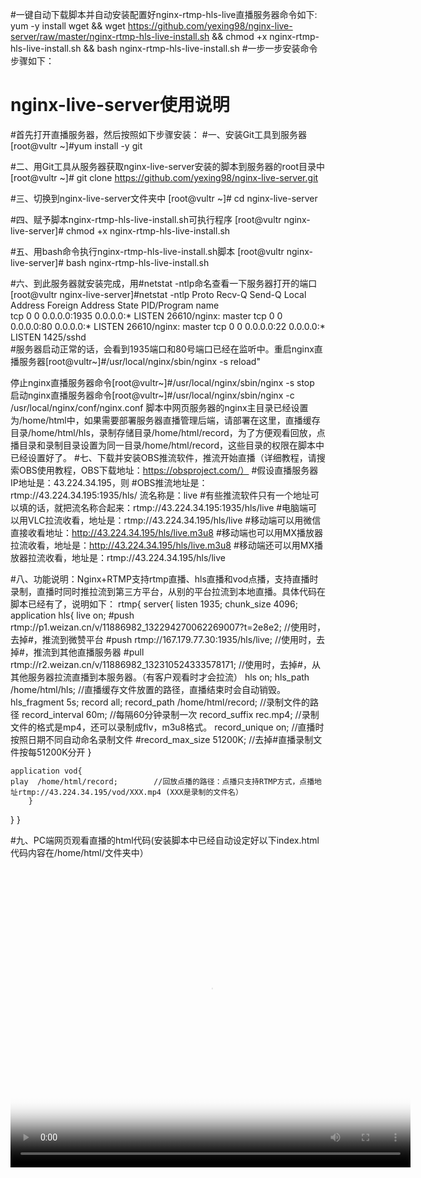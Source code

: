 #一键自动下载脚本并自动安装配置好nginx-rtmp-hls-live直播服务器命令如下:
yum -y install wget && wget https://github.com/yexing98/nginx-live-server/raw/master/nginx-rtmp-hls-live-install.sh && chmod +x nginx-rtmp-hls-live-install.sh && bash nginx-rtmp-hls-live-install.sh
#一步一步安装命令步骤如下：
# nginx-live-server使用说明
#首先打开直播服务器，然后按照如下步骤安装：
#一、安装Git工具到服务器
[root@vultr ~]#yum install -y git

#二、用Git工具从服务器获取nginx-live-server安装的脚本到服务器的root目录中
[root@vultr ~]# git clone https://github.com/yexing98/nginx-live-server.git

#三、切换到nginx-live-server文件夹中
[root@vultr ~]# cd nginx-live-server

#四、赋予脚本nginx-rtmp-hls-live-install.sh可执行程序
[root@vultr nginx-live-server]# chmod +x nginx-rtmp-hls-live-install.sh

#五、用bash命令执行nginx-rtmp-hls-live-install.sh脚本
[root@vultr nginx-live-server]# bash nginx-rtmp-hls-live-install.sh

#六、到此服务器就安装完成，用#netstat -ntlp命名查看一下服务器打开的端口
[root@vultr nginx-live-server]#netstat -ntlp
Proto Recv-Q Send-Q Local Address           Foreign Address         State       PID/Program name    
tcp        0      0 0.0.0.0:1935            0.0.0.0:*               LISTEN      26610/nginx: master 
tcp        0      0 0.0.0.0:80              0.0.0.0:*               LISTEN      26610/nginx: master 
tcp        0      0 0.0.0.0:22              0.0.0.0:*               LISTEN      1425/sshd     
#服务器启动正常的话，会看到1935端口和80号端口已经在监听中。重启nginx直播服务器[root@vultr~]#/usr/local/nginx/sbin/nginx -s reload"

停止nginx直播服务器命令[root@vultr~]#/usr/local/nginx/sbin/nginx -s stop 
启动nginx直播服务器命令[root@vultr~]#/usr/local/nginx/sbin/nginx -c  /usr/local/nginx/conf/nginx.conf
脚本中网页服务器的nginx主目录已经设置为/home/html中，如果需要部署服务器直播管理后端，请部署在这里，直播缓存目录/home/html/hls，录制存储目录/home/html/record，为了方便观看回放，点播目录和录制目录设置为同一目录/home/html/record，这些目录的权限在脚本中已经设置好了。
#七、下载并安装OBS推流软件，推流开始直播（详细教程，请搜索OBS使用教程，OBS下载地址：https://obsproject.com/）
#假设直播服务器IP地址是：43.224.34.195，则
#OBS推流地址是：rtmp://43.224.34.195:1935/hls/  流名称是：live
#有些推流软件只有一个地址可以填的话，就把流名称合起来：rtmp://43.224.34.195:1935/hls/live
#电脑端可以用VLC拉流收看，地址是：rtmp://43.224.34.195/hls/live
#移动端可以用微信直接收看地址：http://43.224.34.195/hls/live.m3u8
#移动端也可以用MX播放器拉流收看，地址是：http://43.224.34.195/hls/live.m3u8
#移动端还可以用MX播放器拉流收看，地址是：rtmp://43.224.34.195/hls/live

#八、功能说明：Nginx+RTMP支持rtmp直播、hls直播和vod点播，支持直播时录制，直播时同时推拉流到第三方平台，从别的平台拉流到本地直播。具体代码在脚本已经有了，说明如下：
rtmp{
	server{
		listen 1935;
		chunk_size 4096;
	application hls{
	live on;
	#push rtmp://p1.weizan.cn/v/11886982_132294270062269007?t=2e8e2;   //使用时，去掉#，推流到微赞平台
	#push rtmp://167.179.77.30:1935/hls/live;                         //使用时，去掉#，推流到其他直播服务器
	#pull rtmp://r2.weizan.cn/v/11886982_132310524333578171;          //使用时，去掉#，从其他服务器拉流直播到本服务器。（有客户观看时才会拉流）
	hls on;
	hls_path /home/html/hls;                      //直播缓存文件放置的路径，直播结束时会自动销毁。
	hls_fragment 5s;
	record all;
	record_path /home/html/record;               //录制文件的路径
	record_interval 60m;                         //每隔60分钟录制一次
	record_suffix rec.mp4;                      //录制文件的格式是mp4，还可以录制成flv，m3u8格式。
	record_unique on;                           //直播时按照日期不同自动命名录制文件
	#record_max_size 51200K;                    //去掉#直播录制文件按每51200K分开
	}

	application vod{                           
	play  /home/html/record;        //回放点播的路径：点播只支持RTMP方式，点播地址rtmp://43.224.34.195/vod/XXX.mp4 (XXX是录制的文件名）
        }
}
}

#九、PC端网页观看直播的html代码(安装脚本中已经自动设定好以下index.html代码内容在/home/html/文件夹中）

<head>
    <title>live</title>
    <meta charset="utf-8">
    <link href="http://vjs.zencdn.net/5.5.3/video-js.css" rel="stylesheet">
    <!-- If you'd like to support IE8 -->
    <script src="http://vjs.zencdn.net/ie8/1.1.1/videojs-ie8.min.js"></script>
    <script src="http://vjs.zencdn.net/5.5.3/video.js"></script>
</head>
<body>
<video id="my-video" class="video-js" controls preload="auto" width="640" height="480"
       poster="http://ppt.downhot.com/d/file/p/2014/08/12/9d92575b4962a981bd9af247ef142449.jpg" data-setup="{}">
    <source src="rtmp://43.224.34.195/hls/live" type="rtmp/flv">      #这里是直播服务器地址#
    </p>
</video>
